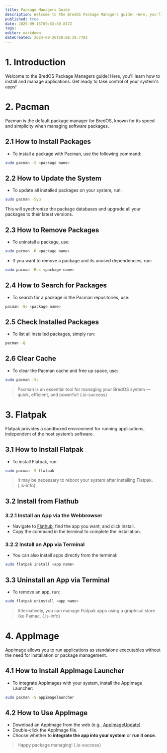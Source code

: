 ```yaml
---
title: Package Managers Guide 
description: Welcome to the BredOS Package Managers guide! Here, you'll learn how to install and manage applications
published: true
date: 2025-09-15T09:53:59.847Z
tags: 
editor: markdown
dateCreated: 2024-09-20T20:08:39.778Z
---
```


# 1. Introduction

Welcome to the BredOS Package Managers guide! Here, you'll learn how to install and manage applications. Get ready to take control of your system's apps!


# 2. Pacman
Pacman is the default package manager for BredOS, known for its speed and simplicity when managing software packages.

## 2.1 How to Install Packages
- To install a package with Pacman, use the following command:
```bash
sudo pacman -S <package name>
```

## 2.2 How to Update the System
- To update all installed packages on your system, run:
```bash
sudo pacman -Syu
```
This will synchronize the package databases and upgrade all your packages to their latest versions.

## 2.3 How to Remove Packages
- To uninstall a package, use:
```bash
sudo pacman -R <package name>
```
- If you want to remove a package and its unused dependencies, run:
```bash
sudo pacman -Rns <package name>
```

## 2.4 How to Search for Packages
- To search for a package in the Pacman repositories, use:
```bash
pacman -Ss <package name>
```

## 2.5 Check Installed Packages
- To list all installed packages, simply run:
```bash
pacman -Q
```

## 2.6 Clear Cache
- To clear the Pacman cache and free up space, use:
```bash
sudo pacman -Sc
```

> Pacman is an essential tool for managing your BredOS system — quick, efficient, and powerful!
{.is-success}


# 3. Flatpak
Flatpak provides a sandboxed environment for running applications, independent of the host system’s software.

## 3.1 How to Install Flatpak
- To install Flatpak, run:
```bash
sudo pacman -S flatpak
```
> It may be necessary to reboot your system after installing Flatpak.
{.is-info}

## 3.2 Install from Flathub
### 3.2.1 Install an App via the Webbrowser
- Navigate to [Flathub](https://flathub.org), find the app you want, and click install.
- Copy the command in the terminal to complete the installation.

### 3.2.2 Install an App via Terminal
- You can also install apps directly from the terminal:
```bash
sudo flatpak install <app name>
```

## 3.3 Uninstall an App via Terminal
- To remove an app, run:
```bash
sudo flatpak uninstall <app name>
```
> 
> Alternatively, you can manage Flatpak apps using a graphical store like Pamac.
{.is-info}



# 4. AppImage
AppImage allows you to run applications as standalone executables without the need for installation or package management.

## 4.1 How to Install AppImage Launcher
- To integrate AppImages with your system, install the AppImage Launcher:
```bash
sudo pacman -S appimagelauncher
```

## 4.2 How to Use AppImage
- Download an AppImage from the web (e.g., [AppImageUpdate](https://appimage.github.io/AppImageUpdate)).
- Double-click the AppImage file.
- Choose whether to **integrate the app into your system** or **run it once**.

> 
> Happy package managing!
{.is-success}

